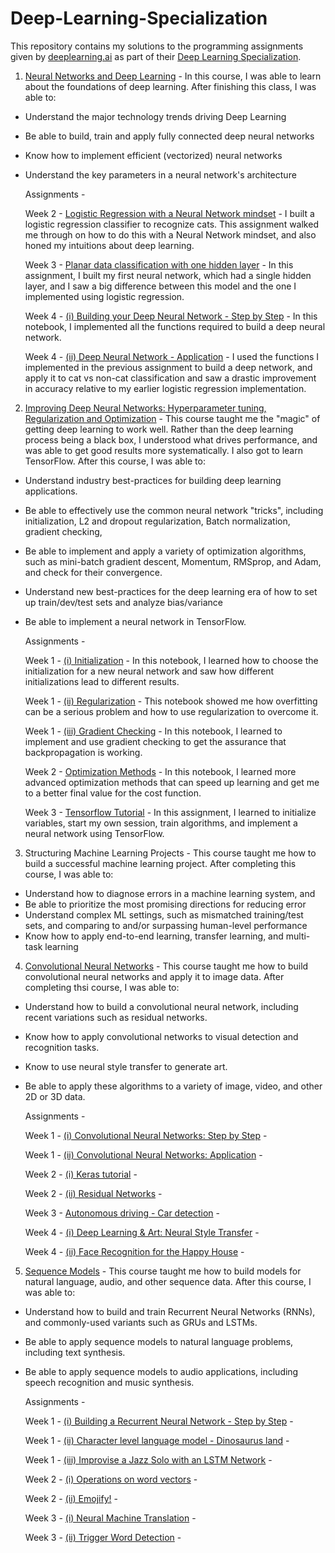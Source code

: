 # Deep-Learning-Specialization

This repository contains my solutions to the programming assignments given by [deeplearning.ai](https://www.deeplearning.ai/) as part of their [Deep Learning Specialization](https://www.coursera.org/specializations/deep-learning).

1. [Neural Networks and Deep Learning](https://github.com/ajaykumarr28/Deep-Learning-Specialization/tree/master/1%20-%20Neural%20Networks%20and%20Deep%20Learning) - In this course, I was able to learn about the foundations of deep learning. After finishing this class, I was able to:
- Understand the major technology trends driving Deep Learning
- Be able to build, train and apply fully connected deep neural networks
- Know how to implement efficient (vectorized) neural networks
- Understand the key parameters in a neural network's architecture

  Assignments - 

    Week 2 - [Logistic Regression with a Neural Network mindset](https://github.com/ajaykumarr28/Deep-Learning-Specialization/blob/master/1%20-%20Neural%20Networks%20and%20Deep%20Learning/Logistic%20Regression%20with%20a%20Neural%20Network%20mindset.ipynb) - I built a logistic regression classifier to recognize cats. This assignment walked me through on how to do this with a Neural Network mindset, and also honed my intuitions about deep learning.

    Week 3 - [Planar data classification with one hidden layer](https://github.com/ajaykumarr28/Deep-Learning-Specialization/blob/master/1%20-%20Neural%20Networks%20and%20Deep%20Learning/Planar%20data%20classification%20with%20one%20hidden%20layer.ipynb) - In this assignment, I built my first neural network, which had a single hidden layer, and I saw a big difference between this model and the one I implemented using logistic regression.

    Week 4 - [(i) Building your Deep Neural Network - Step by Step](https://github.com/ajaykumarr28/Deep-Learning-Specialization/blob/master/1%20-%20Neural%20Networks%20and%20Deep%20Learning/Building%20your%20Deep%20Neural%20Network%20-%20Step%20by%20Step.ipynb) - In this notebook, I implemented all the functions required to build a deep neural network.

    Week 4 - [(ii) Deep Neural Network - Application](https://github.com/ajaykumarr28/Deep-Learning-Specialization/blob/master/1%20-%20Neural%20Networks%20and%20Deep%20Learning/Deep%20Neural%20Network%20-%20Application.ipynb) - I used the functions I implemented in the previous assignment to build a deep network, and apply it to cat vs non-cat classification and saw a drastic improvement in accuracy relative to my earlier logistic regression implementation.

2. [Improving Deep Neural Networks: Hyperparameter tuning, Regularization and Optimization](https://github.com/ajaykumarr28/Deep-Learning-Specialization/tree/master/2%20-%20Improving%20Deep%20Neural%20Networks%20Hyperparameter%20tuning%2C%20Regularization%20and%20Optimization) - This course taught me the "magic" of getting deep learning to work well. Rather than the deep learning process being a black box, I understood what drives performance, and was able to get good results more systematically. I also got to learn TensorFlow. After this course, I was able to:
- Understand industry best-practices for building deep learning applications. 
- Be able to effectively use the common neural network "tricks", including initialization, L2 and dropout regularization, Batch normalization, gradient checking, 
- Be able to implement and apply a variety of optimization algorithms, such as mini-batch gradient descent, Momentum, RMSprop, and Adam, and check for their convergence. 
- Understand new best-practices for the deep learning era of how to set up train/dev/test sets and analyze bias/variance
- Be able to implement a neural network in TensorFlow. 

  Assignments - 

    Week 1 - [(i) Initialization](https://github.com/ajaykumarr28/Deep-Learning-Specialization/blob/master/2%20-%20Improving%20Deep%20Neural%20Networks%20Hyperparameter%20tuning%2C%20Regularization%20and%20Optimization/Initialization.ipynb) - In this notebook, I learned how to choose the initialization for a new neural network and saw how different initializations lead to different results.

    Week 1 - [(ii) Regularization](https://github.com/ajaykumarr28/Deep-Learning-Specialization/blob/master/2%20-%20Improving%20Deep%20Neural%20Networks%20Hyperparameter%20tuning%2C%20Regularization%20and%20Optimization/Regularization.ipynb) - This notebook showed me how overfitting can be a serious problem and how to use regularization to overcome it.

    Week 1 - [(iii) Gradient Checking](https://github.com/ajaykumarr28/Deep-Learning-Specialization/blob/master/2%20-%20Improving%20Deep%20Neural%20Networks%20Hyperparameter%20tuning%2C%20Regularization%20and%20Optimization/Gradient%20Checking.ipynb) - In this notebook, I learned to implement and use gradient checking to get the assurance that backpropagation is working.

    Week 2 - [Optimization Methods](https://github.com/ajaykumarr28/Deep-Learning-Specialization/blob/master/2%20-%20Improving%20Deep%20Neural%20Networks%20Hyperparameter%20tuning%2C%20Regularization%20and%20Optimization/Optimization%20methods.ipynb) - In this notebook, I learned more advanced optimization methods that can speed up learning and get me to a better final value for the cost function.

    Week 3 - [Tensorflow Tutorial](https://github.com/ajaykumarr28/Deep-Learning-Specialization/blob/master/2%20-%20Improving%20Deep%20Neural%20Networks%20Hyperparameter%20tuning%2C%20Regularization%20and%20Optimization/Tensorflow%20Tutorial.ipynb) - In this assignment, I learned to initialize variables, start my own session, train algorithms, and implement a neural network using TensorFlow.

3. Structuring Machine Learning Projects - This course taught me how to build a successful machine learning project. After completing this course, I was able to:
- Understand how to diagnose errors in a machine learning system, and 
- Be able to prioritize the most promising directions for reducing error
- Understand complex ML settings, such as mismatched training/test sets, and comparing to and/or surpassing human-level performance
- Know how to apply end-to-end learning, transfer learning, and multi-task learning

4. [Convolutional Neural Networks](https://github.com/ajaykumarr28/Deep-Learning-Specialization/tree/master/4%20-%20Convolutional%20Neural%20Networks) - This course taught me how to build convolutional neural networks and apply it to image data. After completing thsi course, I was able to:
- Understand how to build a convolutional neural network, including recent variations such as residual networks.
- Know how to apply convolutional networks to visual detection and recognition tasks.
- Know to use neural style transfer to generate art.
- Be able to apply these algorithms to a variety of image, video, and other 2D or 3D data.

  Assignments - 
  
    Week 1 - [(i) Convolutional Neural Networks: Step by Step](https://github.com/ajaykumarr28/Deep-Learning-Specialization/blob/master/4%20-%20Convolutional%20Neural%20Networks/Convolution%20model%20-%20Step%20by%20Step%20-%20v1.ipynb) - 
    
    Week 1 - [(ii) Convolutional Neural Networks: Application](https://github.com/ajaykumarr28/Deep-Learning-Specialization/blob/master/4%20-%20Convolutional%20Neural%20Networks/Convolution%20model%20-%20Application%20-%20v1.ipynb) - 
    
    Week 2 - [(i) Keras tutorial](https://github.com/ajaykumarr28/Deep-Learning-Specialization/blob/master/4%20-%20Convolutional%20Neural%20Networks/Keras%20-%20Tutorial%20-%20Happy%20House%20v1.ipynb) - 
    
    Week 2 - [(ii) Residual Networks](https://github.com/ajaykumarr28/Deep-Learning-Specialization/blob/master/4%20-%20Convolutional%20Neural%20Networks/Residual%20Networks%20-%20v1.ipynb) - 
    
    Week 3 - [Autonomous driving - Car detection](https://github.com/ajaykumarr28/Deep-Learning-Specialization/blob/master/4%20-%20Convolutional%20Neural%20Networks/Autonomous%20driving%20application%20-%20Car%20detection%20-%20v1.ipynb) - 
    
    Week 4 - [(i) Deep Learning & Art: Neural Style Transfer](https://github.com/ajaykumarr28/Deep-Learning-Specialization/blob/master/4%20-%20Convolutional%20Neural%20Networks/Art%20Generation%20with%20Neural%20Style%20Transfer%20-%20v1.ipynb) - 
    
    Week 4 - [(ii) Face Recognition for the Happy House](https://github.com/ajaykumarr28/Deep-Learning-Specialization/blob/master/4%20-%20Convolutional%20Neural%20Networks/Face%20Recognition%20for%20the%20Happy%20House%20-%20v2.ipynb) - 

5. [Sequence Models](https://github.com/ajaykumarr28/Deep-Learning-Specialization/tree/master/5%20-%20Sequence%20Models) - This course taught me how to build models for natural language, audio, and other sequence data. After this course, I was able to:
- Understand how to build and train Recurrent Neural Networks (RNNs), and commonly-used variants such as GRUs and LSTMs.
- Be able to apply sequence models to natural language problems, including text synthesis. 
- Be able to apply sequence models to audio applications, including speech recognition and music synthesis.

  Assignments - 
  
    Week 1 - [(i) Building a Recurrent Neural Network - Step by Step](https://github.com/ajaykumarr28/Deep-Learning-Specialization/blob/master/5%20-%20Sequence%20Models/Building%20a%20Recurrent%20Neural%20Network%20-%20Step%20by%20Step%20-%20v2.ipynb) - 
    
    Week 1 - [(ii) Character level language model - Dinosaurus land](https://github.com/ajaykumarr28/Deep-Learning-Specialization/blob/master/5%20-%20Sequence%20Models/Dinosaurus%20Island%20--%20Character%20level%20language%20model%20final%20-%20v3.ipynb) - 
    
    Week 1 - [(iii) Improvise a Jazz Solo with an LSTM Network](https://github.com/ajaykumarr28/Deep-Learning-Specialization/blob/master/5%20-%20Sequence%20Models/Improvise%20a%20Jazz%20Solo%20with%20an%20LSTM%20Network%20-%20v1.ipynb) - 
    
    Week 2 - [(i) Operations on word vectors](https://github.com/ajaykumarr28/Deep-Learning-Specialization/blob/master/5%20-%20Sequence%20Models/Operations%20on%20word%20vectors%20-%20v2.ipynb) - 
    
    Week 2 - [(ii) Emojify!](https://github.com/ajaykumarr28/Deep-Learning-Specialization/blob/master/5%20-%20Sequence%20Models/Emojify%20-%20v2.ipynb) - 
    
    Week 3 - [(i) Neural Machine Translation](https://github.com/ajaykumarr28/Deep-Learning-Specialization/blob/master/5%20-%20Sequence%20Models/Neural%20machine%20translation%20with%20attention%20-%20v2.ipynb) - 
    
    Week 3 - [(ii) Trigger Word Detection](https://github.com/ajaykumarr28/Deep-Learning-Specialization/blob/master/5%20-%20Sequence%20Models/Trigger%20word%20detection%20-%20v1.ipynb) - 
